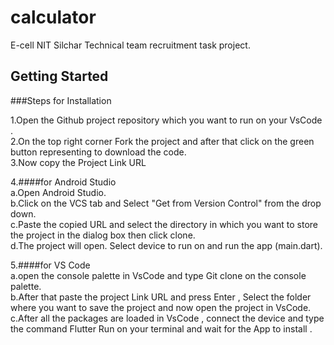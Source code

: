 # calculator

E-cell NIT Silchar Technical team recruitment task project.  

## Getting Started  

###Steps for Installation  
  
  1.Open the Github project repository which you want to run on your VsCode .  
  2.On the top right corner Fork the project and after that click on the green button representing to download the code.  
  3.Now copy the Project Link URL  
  
  4.####for Android Studio  
    a.Open Android Studio.  
    b.Click on the VCS tab and Select "Get from Version Control" from the drop down.  
    c.Paste the copied URL and select the directory in which you want to store the project in the dialog box then click clone.  
    d.The project will open. Select device to run on and run the app (main.dart).  
  
  5.####for VS Code  
    a.open the console palette in VsCode and type Git clone on the console palette.  
    b.After that paste the project Link URL and press Enter , Select the folder where you want to save the project and now open the project in VsCode.  
    c.After all the packages are loaded in VsCode , connect the device and type the command Flutter Run on your terminal and wait for the App to install .  
